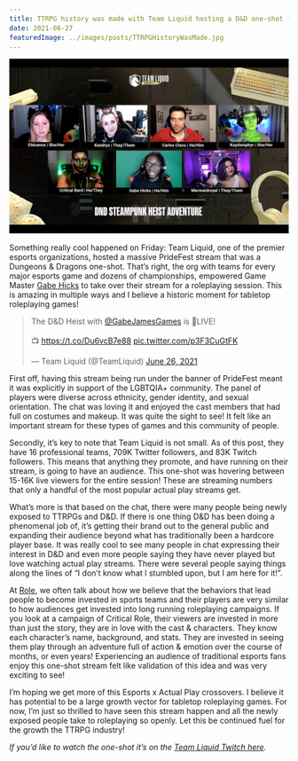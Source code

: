 ```yaml
---
title: TTRPG history was made with Team Liquid hosting a D&D one-shot for PrideFest
date: 2021-06-27
featuredImage: ../images/posts/TTRPGHistoryWasMade.jpg
---
```


![DND Steampunk Twitch Screenshot](../images/posts/TTRPGHistoryWasMade.jpg)

Something really cool happened on Friday: Team Liquid, one of the premier esports organizations, hosted a massive PrideFest stream that was a Dungeons & Dragons one-shot. That’s right, the org with teams for every major esports game and dozens of championships, empowered Game Master [Gabe Hicks](https://twitter.com/GabeJamesGames) to take over their stream for a roleplaying session. This is amazing in multiple ways and I believe a historic moment for tabletop roleplaying games!

<blockquote class="twitter-tweet" data-dnt="true"><p lang="en" dir="ltr">The D&amp;D Heist with <a href="https://twitter.com/GabeJamesGames?ref_src=twsrc%5Etfw">@GabeJamesGames</a> is 🔴LIVE!<br><br>📺 <a href="https://t.co/Du6vcB7e88">https://t.co/Du6vcB7e88</a> <a href="https://t.co/p3F3CuGtFK">pic.twitter.com/p3F3CuGtFK</a></p>&mdash; Team Liquid (@TeamLiquid) <a href="https://twitter.com/TeamLiquid/status/1408627585614024706?ref_src=twsrc%5Etfw">June 26, 2021</a></blockquote>

First off, having this stream being run under the banner of PrideFest meant it was explicitly in support of the LGBTQIA+ community. The panel of players were diverse across ethnicity, gender identity, and sexual orientation. The chat was loving it and enjoyed the cast members that had full on costumes and makeup. It was quite the sight to see! It felt like an important stream for these types of games and this community of people.

Secondly, it’s key to note that Team Liquid is not small. As of this post, they have 16 professional teams, 709K Twitter followers, and 83K Twitch followers. This means that anything they promote, and have running on their stream, is going to have an audience. This one-shot was hovering between 15-16K live viewers for the entire session! These are streaming numbers that only a handful of the most popular actual play streams get.

What’s more is that based on the chat, there were many people being newly exposed to TTRPGs and D&D. If there is one thing D&D has been doing a phenomenal job of, it’s getting their brand out to the general public and expanding their audience beyond what has traditionally been a hardcore player base. It was really cool to see many people in chat expressing their interest in D&D and even more people saying they have never played but love watching actual play streams. There were several people saying things along the lines of “I don’t know what I stumbled upon, but I am here for it!”.

At [Role](https://www.playrole.com/), we often talk about how we believe that the behaviors that lead people to become invested in sports teams and their players are very similar to how audiences get invested into long running roleplaying campaigns. If you look at a campaign of Critical Role, their viewers are invested in more than just the story, they are in love with the cast & characters. They know each character’s name, background, and stats. They are invested in seeing them play through an adventure full of action & emotion over the course of months, or even years! Experiencing an audience of traditional esports fans enjoy this one-shot stream felt like validation of this idea and was very exciting to see!

I’m hoping we get more of this Esports x Actual Play crossovers. I believe it has potential to be a large growth vector for tabletop roleplaying games. For now, I’m just so thrilled to have seen this stream happen and all the newly exposed people take to roleplaying so openly. Let this be continued fuel for the growth the TTRPG industry!

_If you’d like to watch the one-shot it’s on the [Team Liquid Twitch here](https://www.twitch.tv/videos/1067758814?t=02h30m55s)._

